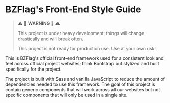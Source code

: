 # BZFlag's Front-End Style Guide

> :warning: :construction: **WARNING** :construction: :warning:
>
> This project is under heavy development; things will change drastically and will break often.
> 
> This project is not ready for production use. Use at your own risk!

This is BZFlag's official front-end framework used for a consistent look and feel across official project websites; think Bootstrap but stylized and built specifically for the project.

The project is built with Sass and vanilla JavaScript to reduce the amount of dependencies needed to use this framework. The goal of this project is contain generic components that will work across all our websites but not specific components that will only be used in a single site.
